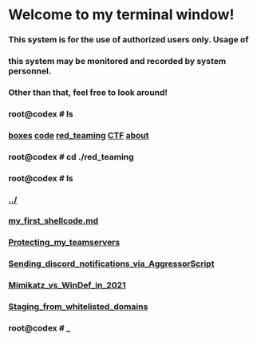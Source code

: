 # Welcome to my terminal window!                                                               
###  This system is for the use of authorized users only.  Usage of   
###  this system may be monitored and recorded by system personnel.                                                                   
###           Other than that, feel free to look around!  
### root@codex # ls
### [boxes](./boxes.md) [code](./code.md) [red_teaming](./red_teaming.md) [CTF](./ctf.md) [about](./about.md)
### root@codex # cd ./red_teaming
### root@codex # ls
### [../](../)  
### [my_first_shellcode.md](red_teaming/my_first_shellcode.md)  
### [Protecting_my_teamservers](red_teaming/protecting_my_teamservers.md)
### [Sending_discord_notifications_via_AggressorScript](Sending_discord_notifications_via_AggressorScript)
### [Mimikatz_vs_WinDef_in_2021](red_teaming/Mimikatz_vs_WinDef_in_2021.md)
### [Staging_from_whitelisted_domains](red_teaming/Staging_from_whitelisted_domains.md)
### root@codex # _
